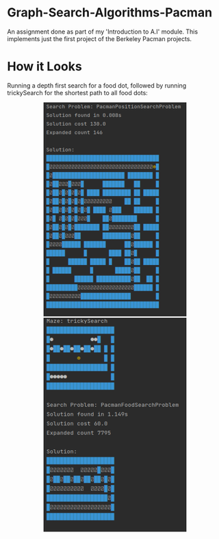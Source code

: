 # Graph-Search-Algorithms-Pacman

An assignment done as part of my 'Introduction to A.I' module. This implements just the first project of the Berkeley Pacman projects.

# How it Looks

Running a depth first search for a food dot, followed by running trickySearch for the shortest path to all food dots:

<div align="center">
  
<img src="/repo_imgs/img1.png" style="height:500px;"/>
  
<img src="/repo_imgs/img2.png" style="height:500px;"/>
  
</div>
